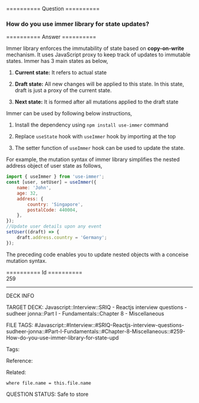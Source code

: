 ========== Question ==========  

### How do you use immer library for state updates?  

========== Answer ==========  

Immer library enforces the immutability of state based on **copy-on-write** mechanism. It uses JavaScript proxy to keep track of updates to immutable states. Immer has 3 main states as below,

1. **Current state:** It refers to actual state

2. **Draft state:** All new changes will be applied to this state. In this state, draft is just a proxy of the current state.

3. **Next state:** It is formed after all mutations applied to the draft state

Immer can be used by following below instructions,

1. Install the dependency using `npm install use-immer` command

2. Replace `useState` hook with `useImmer` hook by importing at the top

3. The setter function of `useImmer` hook can be used to update the state.

For example, the mutation syntax of immer library simplifies the nested address object of user state as follows,

```jsx
import { useImmer } from 'use-immer';
const [user, setUser] = useImmer({
    name: 'John',
    age: 32,
    address: {
        country: 'Singapore',
        postalCode: 440004,
    },
});
//Update user details upon any event
setUser((draft) => {
    draft.address.country = 'Germany';
});
```

The preceding code enables you to update nested objects with a conceise mutation syntax.

========== Id ==========  
259

---

DECK INFO

TARGET DECK: Javascript::Interview::SRIQ - Reactjs interview questions - sudheer jonna::Part I - Fundamentals::Chapter 8 - Miscellaneous

FILE TAGS: #Javascript::#Interview::#SRIQ-Reactjs-interview-questions-sudheer-jonna::#Part-I-Fundamentals::#Chapter-8-Miscellaneous::#259-How-do-you-use-immer-library-for-state-upd

Tags:

Reference:

Related:

```dataview
where file.name = this.file.name
```
QUESTION STATUS: Safe to store
